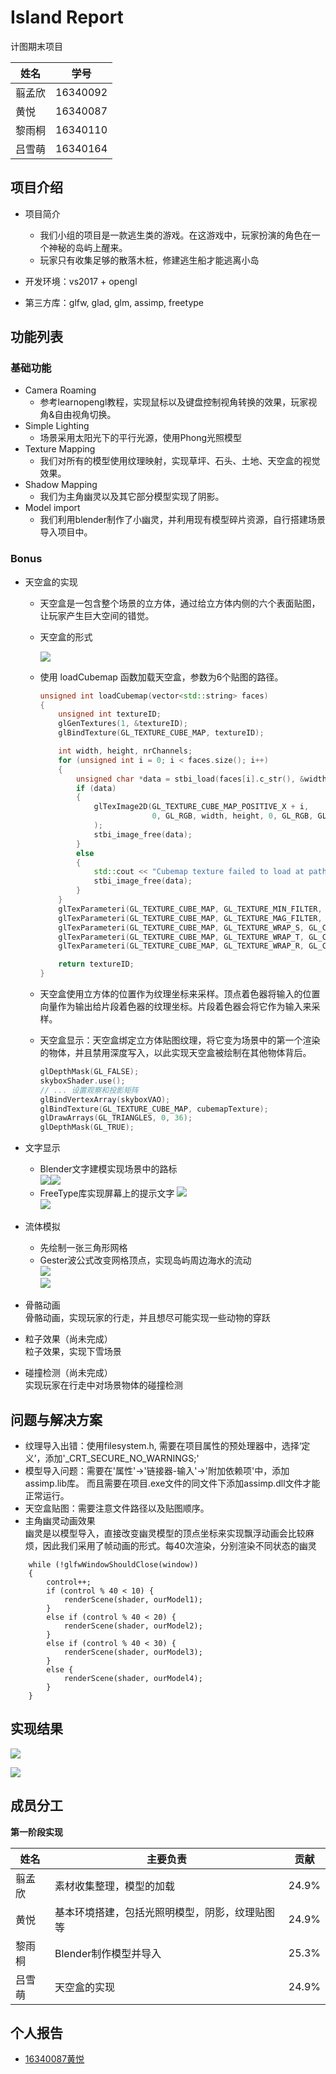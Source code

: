 # Island Report
计图期末项目

| 姓名 | 学号 |
| ------ | ------ |
| 翦孟欣  | 16340092 |
| 黄悦    |  16340087 |
| 黎雨桐  |  16340110 |
| 吕雪萌   |  16340164 |  

## 项目介绍
- 项目简介
	- 我们小组的项目是一款逃生类的游戏。在这游戏中，玩家扮演的角色在一个神秘的岛屿上醒来。
    - 玩家只有收集足够的散落木桩，修建逃生船才能逃离小岛

- 开发环境：vs2017 + opengl
- 第三方库：glfw, glad, glm, assimp, freetype

## 功能列表

### 基础功能

- Camera Roaming
  - 参考learnopengl教程，实现鼠标以及键盘控制视角转换的效果，玩家视角&自由视角切换。
- Simple Lighting
  - 场景采用太阳光下的平行光源，使用Phong光照模型
- Texture Mapping
  - 我们对所有的模型使用纹理映射，实现草坪、石头、土地、天空盒的视觉效果。
- Shadow Mapping
  - 我们为主角幽灵以及其它部分模型实现了阴影。
- Model import
  - 我们利用blender制作了小幽灵，并利用现有模型碎片资源，自行搭建场景导入项目中。

### Bonus

- 天空盒的实现

  - 天空盒是一包含整个场景的立方体，通过给立方体内侧的六个表面贴图，让玩家产生巨大空间的错觉。

  - 天空盒的形式

    ![](https://learnopengl-cn.github.io/img/04/06/cubemaps_skybox.png)

  - 使用 loadCubemap 函数加载天空盒，参数为6个贴图的路径。

    ```c++
    unsigned int loadCubemap(vector<std::string> faces)
    {
        unsigned int textureID;
        glGenTextures(1, &textureID);
        glBindTexture(GL_TEXTURE_CUBE_MAP, textureID);
    
        int width, height, nrChannels;
        for (unsigned int i = 0; i < faces.size(); i++)
        {
            unsigned char *data = stbi_load(faces[i].c_str(), &width, &height, &nrChannels, 0);
            if (data)
            {
                glTexImage2D(GL_TEXTURE_CUBE_MAP_POSITIVE_X + i, 
                             0, GL_RGB, width, height, 0, GL_RGB, GL_UNSIGNED_BYTE, data
                );
                stbi_image_free(data);
            }
            else
            {
                std::cout << "Cubemap texture failed to load at path: " << faces[i] << std::endl;
                stbi_image_free(data);
            }
        }
        glTexParameteri(GL_TEXTURE_CUBE_MAP, GL_TEXTURE_MIN_FILTER, GL_LINEAR);
        glTexParameteri(GL_TEXTURE_CUBE_MAP, GL_TEXTURE_MAG_FILTER, GL_LINEAR);
        glTexParameteri(GL_TEXTURE_CUBE_MAP, GL_TEXTURE_WRAP_S, GL_CLAMP_TO_EDGE);
        glTexParameteri(GL_TEXTURE_CUBE_MAP, GL_TEXTURE_WRAP_T, GL_CLAMP_TO_EDGE);
        glTexParameteri(GL_TEXTURE_CUBE_MAP, GL_TEXTURE_WRAP_R, GL_CLAMP_TO_EDGE);
    
        return textureID;
    }
    ```

  - 天空盒使用立方体的位置作为纹理坐标来采样。顶点着色器将输入的位置向量作为输出给片段着色器的纹理坐标。片段着色器会将它作为输入来采样。

  - 天空盒显示：天空盒绑定立方体贴图纹理，将它变为场景中的第一个渲染的物体，并且禁用深度写入，以此实现天空盒被绘制在其他物体背后。

    ```c++
    glDepthMask(GL_FALSE);
    skyboxShader.use();
    // ... 设置观察和投影矩阵
    glBindVertexArray(skyboxVAO);
    glBindTexture(GL_TEXTURE_CUBE_MAP, cubemapTexture);
    glDrawArrays(GL_TRIANGLES, 0, 36);
    glDepthMask(GL_TRUE);
    ```

- 文字显示  
    - Blender文字建模实现场景中的路标  
    ![](pictures/4.png)![](pictures/5.png)
    - FreeType库实现屏幕上的提示文字
    ![](pictures/6.png)  
    ![](pictures/7.png)  

- 流体模拟  
    - 先绘制一张三角形网格
    - Gester波公式改变网格顶点，实现岛屿周边海水的流动  
    ![](pictures/9.gif)  
    ![](pictures/8.gif)  

- 骨骼动画  
骨骼动画，实现玩家的行走，并且想尽可能实现一些动物的穿跃  

- 粒子效果（尚未完成）  
粒子效果，实现下雪场景 

- 碰撞检测（尚未完成）  
实现玩家在行走中对场景物体的碰撞检测

## 问题与解决方案

- 纹理导入出错：使用filesystem.h, 需要在项目属性的预处理器中，选择‘定义’，添加'_CRT_SECURE_NO_WARNINGS;'
- 模型导入问题：需要在'属性'->'链接器-输入'->'附加依赖项'中，添加assimp.lib库。 而且需要在项目.exe文件的同文件下添加assimp.dll文件才能正常运行。
- 天空盒贴图：需要注意文件路径以及贴图顺序。
- 主角幽灵动画效果  
幽灵是以模型导入，直接改变幽灵模型的顶点坐标来实现飘浮动画会比较麻烦，因此我们采用了帧动画的形式。每40次渲染，分别渲染不同状态的幽灵
```
    while (!glfwWindowShouldClose(window))
    {
        control++;
		if (control % 40 < 10) {
			renderScene(shader, ourModel1);
		}
		else if (control % 40 < 20) {
			renderScene(shader, ourModel2);
		}
		else if (control % 40 < 30) {
			renderScene(shader, ourModel3);
		}
		else {
			renderScene(shader, ourModel4);
		}
    }
```

## 实现结果
![](pictures/11.png)   

![](pictures/10.png)  

## 成员分工
**第一阶段实现**

| 姓名   | 主要负责                                       | 贡献  |
| ------ | ---------------------------------------------- | ----- |
| 翦孟欣 | 素材收集整理，模型的加载                       | 24.9% |
| 黄悦   | 基本环境搭建，包括光照明模型，阴影，纹理贴图等 | 24.9% |
| 黎雨桐 | Blender制作模型并导入                          | 25.3% |
| 吕雪萌 | 天空盒的实现                                   | 24.9% |

## 个人报告

- [16340087黄悦](PersonalReports/16340087_Report.md)

